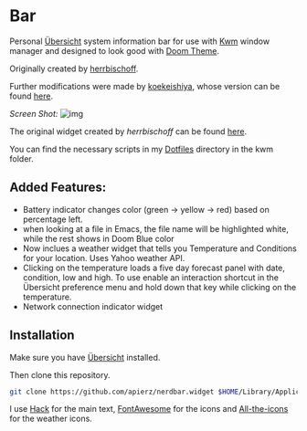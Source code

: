 # Bar

Personal [Übersicht](http://tracesof.net/uebersicht/) system information bar for use with [Kwm](https://github.com/koekeishiya/kwm) window manager and designed to look good with [Doom Theme](http://github.com/hlissner/emacs-doom-theme).

Originally created by [herrbischoff](https://github.com/herrbischoff).

Further modifications were made by [koekeishiya](https://github.com/koekeishiya), whose version can be found [here](https://github.com/koekeishiya/nerdbar.widget).

*Screen Shot:*
![img](https://github.com/apierz/nerdbar.widget/blob/master/screenshot.png?raw=true)


The original widget created by *herrbischoff* can be found [here](https://github.com/herrbischoff/nerdbar.widget).

You can find the necessary scripts in my [Dotfiles](http://github.com/apierz/dotfiles) directory in the kwm folder.

## Added Features:

* Battery indicator changes color (green -> yellow -> red) based on percentage left.
* when looking at a file in Emacs, the file name will be highlighted white, while the rest shows in Doom Blue color
* Now inclues a weather widget that tells you Temperature and Conditions for your location. Uses Yahoo weather API.
* Clicking on the temperature loads a five day forecast panel with date, condition, low and high. To use enable an interaction shortcut in the Übersicht preference menu and hold down that key while clicking on the temperature.
* Network connection indicator widget

## Installation

Make sure you have [Übersicht](http://tracesof.net/uebersicht/) installed.

Then clone this repository.

```bash
git clone https://github.com/apierz/nerdbar.widget $HOME/Library/Application\ Support/Übersicht/widgets/nerdbar.widget
```

I use [Hack](http://sourcefoundry.org/hack/) for the main text, [FontAwesome](http://fontawesome.io) for the icons and [All-the-icons](https://github.com/domtronn/all-the-icons.el) for the weather icons.
